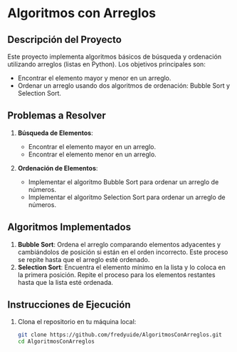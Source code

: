 # Algoritmos con Arreglos

## Descripción del Proyecto

Este proyecto implementa algoritmos básicos de búsqueda y ordenación utilizando arreglos (listas en Python). Los objetivos principales son:
- Encontrar el elemento mayor y menor en un arreglo.
- Ordenar un arreglo usando dos algoritmos de ordenación: Bubble Sort y Selection Sort.

## Problemas a Resolver

1. **Búsqueda de Elementos**:
   - Encontrar el elemento mayor en un arreglo.
   - Encontrar el elemento menor en un arreglo.

2. **Ordenación de Elementos**:
   - Implementar el algoritmo Bubble Sort para ordenar un arreglo de números.
   - Implementar el algoritmo Selection Sort para ordenar un arreglo de números.

## Algoritmos Implementados

1. **Bubble Sort**: Ordena el arreglo comparando elementos adyacentes y cambiándolos de posición si están en el orden incorrecto. Este proceso se repite hasta que el arreglo esté ordenado.
2. **Selection Sort**: Encuentra el elemento mínimo en la lista y lo coloca en la primera posición. Repite el proceso para los elementos restantes hasta que la lista esté ordenada.

## Instrucciones de Ejecución

1. Clona el repositorio en tu máquina local:
   ```bash
   git clone https://github.com/fredyuide/AlgoritmosConArreglos.git
   cd AlgoritmosConArreglos
